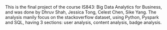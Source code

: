 This is the final project of the course IS843: Big Data Analytics for Business, and was done by Dhruv Shah, Jessica Tong, Celest Chen, Sike Yang.
The analysis manily focus on the stackoverflow dataset, using Python, Pyspark and SQL, having 3 sections: user analysis, content analysis, badge analysis.
